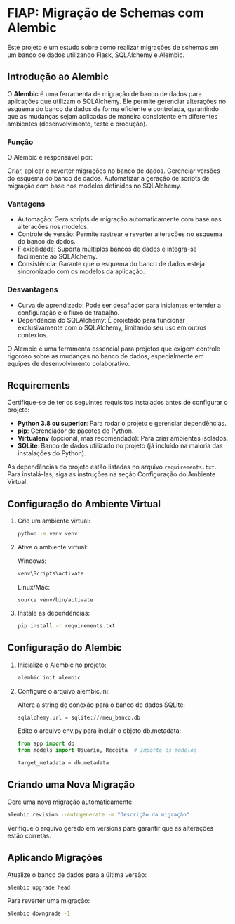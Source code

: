 # FIAP: Migração de Schemas com Alembic

Este projeto é um estudo sobre como realizar migrações de schemas em um banco de dados utilizando Flask, SQLAlchemy e Alembic.

## Introdução ao Alembic
O **Alembic** é uma ferramenta de migração de banco de dados para aplicações que utilizam o SQLAlchemy. Ele permite gerenciar alterações no esquema do banco de dados de forma eficiente e controlada, garantindo que as mudanças sejam aplicadas de maneira consistente em diferentes ambientes (desenvolvimento, teste e produção).

### Função
O Alembic é responsável por:

Criar, aplicar e reverter migrações no banco de dados.
Gerenciar versões do esquema do banco de dados.
Automatizar a geração de scripts de migração com base nos modelos definidos no SQLAlchemy.

### Vantagens
* Automação: Gera scripts de migração automaticamente com base nas alterações nos modelos.
* Controle de versão: Permite rastrear e reverter alterações no esquema do banco de dados.
* Flexibilidade: Suporta múltiplos bancos de dados e integra-se facilmente ao SQLAlchemy.
* Consistência: Garante que o esquema do banco de dados esteja sincronizado com os modelos da aplicação.

### Desvantagens
* Curva de aprendizado: Pode ser desafiador para iniciantes entender a configuração e o fluxo de trabalho.
* Dependência do SQLAlchemy: É projetado para funcionar exclusivamente com o SQLAlchemy, limitando seu uso em outros contextos.

O Alembic é uma ferramenta essencial para projetos que exigem controle rigoroso sobre as mudanças no banco de dados, especialmente em equipes de desenvolvimento colaborativo.

## Requirements
Certifique-se de ter os seguintes requisitos instalados antes de configurar o projeto:

* **Python 3.8 ou superior**: Para rodar o projeto e gerenciar dependências.
* **pip**: Gerenciador de pacotes do Python.
* **Virtualenv** (opcional, mas recomendado): Para criar ambientes isolados.
* **SQLite**: Banco de dados utilizado no projeto (já incluído na maioria das instalações do Python).

As dependências do projeto estão listadas no arquivo `requirements.txt`. Para instalá-las, siga as instruções na seção Configuração do Ambiente Virtual.

## Configuração do Ambiente Virtual

1. Crie um ambiente virtual:
   ```bash
   python -m venv venv
    ```
2. Ative o ambiente virtual:

    Windows:
    ```bash
    venv\Scripts\activate
    ```
    Linux/Mac:
    ```
    source venv/bin/activate
    ```

3. Instale as dependências:
    ```bash
    pip install -r requirements.txt
    ```

## Configuração do Alembic

1. Inicialize o Alembic no projeto:
    ```bash
    alembic init alembic
    ```

2. Configure o arquivo alembic.ini:

    Altere a string de conexão para o banco de dados SQLite:
    ```python
    sqlalchemy.url = sqlite:///meu_banco.db
    ```

    Edite o arquivo env.py para incluir o objeto db.metadata:
    ```python
    from app import db
    from models import Usuario, Receita  # Importe os modelos

    target_metadata = db.metadata
    ```

## Criando uma Nova Migração
Gere uma nova migração automaticamente:
```bash
alembic revision --autogenerate -m "Descrição da migração"
```

Verifique o arquivo gerado em versions para garantir que as alterações estão corretas.

## Aplicando Migrações
Atualize o banco de dados para a última versão:
```bash
alembic upgrade head
```

Para reverter uma migração:
```bash
alembic downgrade -1
```
